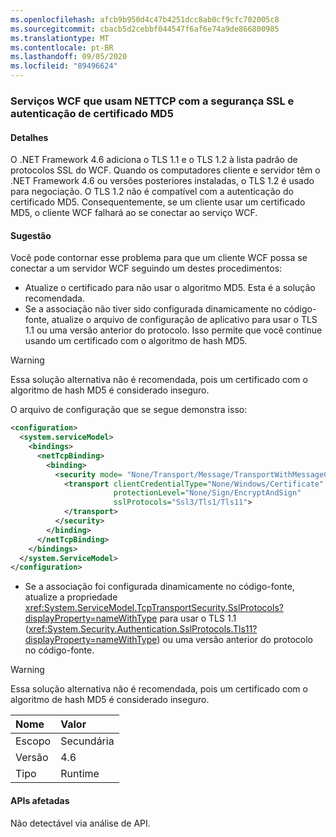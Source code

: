 ```yaml
---
ms.openlocfilehash: afcb9b950d4c47b4251dcc8ab0cf9cfc702005c8
ms.sourcegitcommit: cbacb5d2cebbf044547f6af6e74a9de866800985
ms.translationtype: MT
ms.contentlocale: pt-BR
ms.lasthandoff: 09/05/2020
ms.locfileid: "89496624"
---
```

### <a name="wcf-services-that-use-nettcp-with-ssl-security-and-md5-certificate-authentication"></a>Serviços WCF que usam NETTCP com a segurança SSL e autenticação de certificado MD5

#### <a name="details"></a>Detalhes

O .NET Framework 4.6 adiciona o TLS 1.1 e o TLS 1.2 à lista padrão de protocolos SSL do WCF. Quando os computadores cliente e servidor têm o .NET Framework 4.6 ou versões posteriores instaladas, o TLS 1.2 é usado para negociação. O TLS 1.2 não é compatível com a autenticação do certificado MD5. Consequentemente, se um cliente usar um certificado MD5, o cliente WCF falhará ao se conectar ao serviço WCF.

#### <a name="suggestion"></a>Sugestão

Você pode contornar esse problema para que um cliente WCF possa se conectar a um servidor WCF seguindo um destes procedimentos:

- Atualize o certificado para não usar o algoritmo MD5. Esta é a solução recomendada.
- Se a associação não tiver sido configurada dinamicamente no código-fonte, atualize o arquivo de configuração de aplicativo para usar o TLS 1.1 ou uma versão anterior do protocolo. Isso permite que você continue usando um certificado com o algoritmo de hash MD5.

> [!WARNING]
> Essa solução alternativa não é recomendada, pois um certificado com o algoritmo de hash MD5 é considerado inseguro.

O arquivo de configuração que se segue demonstra isso:

```xml
<configuration>
  <system.serviceModel>
    <bindings>
      <netTcpBinding>
        <binding>
          <security mode= "None/Transport/Message/TransportWithMessageCredential" >
            <transport clientCredentialType="None/Windows/Certificate"
                       protectionLevel="None/Sign/EncryptAndSign"
                       sslProtocols="Ssl3/Tls1/Tls11">
            </transport>
          </security>
        </binding>
      </netTcpBinding>
    </bindings>
  </system.ServiceModel>
</configuration>
```

- Se a associação foi configurada dinamicamente no código-fonte, atualize a propriedade <xref:System.ServiceModel.TcpTransportSecurity.SslProtocols?displayProperty=nameWithType> para usar o TLS 1.1 (<xref:System.Security.Authentication.SslProtocols.Tls11?displayProperty=nameWithType>) ou uma versão anterior do protocolo no código-fonte.

> [!WARNING]
> Essa solução alternativa não é recomendada, pois um certificado com o algoritmo de hash MD5 é considerado inseguro.

| Nome    | Valor   |
|:--------|:--------|
| Escopo   | Secundária   |
| Versão | 4.6     |
| Tipo    | Runtime |

#### <a name="affected-apis"></a>APIs afetadas

Não detectável via análise de API.

<!--

#### Affected APIs

Not detectable via API analysis.

-->
